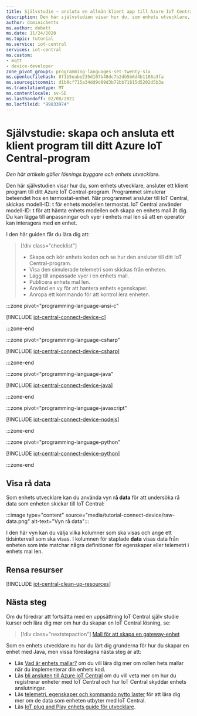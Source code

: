```yaml
---
title: Självstudie – ansluta en allmän klient app till Azure IoT Central | Microsoft Docs
description: Den här självstudien visar hur du, som enhets utvecklare, ansluter en enhet som kör antingen en app med C, C#, Java, java script eller python till ditt Azure IoT Central-program. Du ändrar den automatiskt genererade enhets mal len genom att lägga till vyer som låter en operatör interagera med en ansluten enhet.
author: dominicbetts
ms.author: dobett
ms.date: 11/24/2020
ms.topic: tutorial
ms.service: iot-central
services: iot-central
ms.custom:
- mqtt
- device-developer
zone_pivot_groups: programming-languages-set-twenty-six
ms.openlocfilehash: 8f1b5eabe235d107b48dc7b2db5b6d4b1188a3fa
ms.sourcegitcommit: d1b0cf715a34dd9d89d3b72bb71815d5202d5b3a
ms.translationtype: MT
ms.contentlocale: sv-SE
ms.lasthandoff: 02/08/2021
ms.locfileid: "99833974"
---
```

# <a name="tutorial-create-and-connect-a-client-application-to-your-azure-iot-central-application"></a>Självstudie: skapa och ansluta ett klient program till ditt Azure IoT Central-program

*Den här artikeln gäller lösnings byggare och enhets utvecklare.*

Den här självstudien visar hur du, som enhets utvecklare, ansluter ett klient program till ditt Azure IoT Central-program. Programmet simulerar beteendet hos en termostat-enhet. När programmet ansluter till IoT Central, skickas modell-ID: t för enhets modellen termostat. IoT Central använder modell-ID: t för att hämta enhets modellen och skapa en enhets mall åt dig. Du kan lägga till anpassningar och vyer i enhets mal len så att en operatör kan interagera med en enhet.

I den här guiden får du lära dig att:

> [!div class="checklist"]
> * Skapa och kör enhets koden och se hur den ansluter till ditt IoT Central-program.
> * Visa den simulerade telemetri som skickas från enheten.
> * Lägg till anpassade vyer i en enhets mall.
> * Publicera enhets mal len.
> * Använd en vy för att hantera enhets egenskaper.
> * Anropa ett kommando för att kontrol lera enheten.

:::zone pivot="programming-language-ansi-c"

[!INCLUDE [iot-central-connect-device-c](../../../includes/iot-central-connect-device-c.md)]

:::zone-end

:::zone pivot="programming-language-csharp"

[!INCLUDE [iot-central-connect-device-csharp](../../../includes/iot-central-connect-device-csharp.md)]

:::zone-end

:::zone pivot="programming-language-java"

[!INCLUDE [iot-central-connect-device-java](../../../includes/iot-central-connect-device-java.md)]

:::zone-end

:::zone pivot="programming-language-javascript"

[!INCLUDE [iot-central-connect-device-nodejs](../../../includes/iot-central-connect-device-nodejs.md)]

:::zone-end

:::zone pivot="programming-language-python"

[!INCLUDE [iot-central-connect-device-python](../../../includes/iot-central-connect-device-python.md)]

:::zone-end

## <a name="view-raw-data"></a>Visa rå data

Som enhets utvecklare kan du använda vyn **rå data** för att undersöka rå data som enheten skickar till IoT Central:

:::image type="content" source="media/tutorial-connect-device/raw-data.png" alt-text="Vyn rå data":::

I den här vyn kan du välja vilka kolumner som ska visas och ange ett tidsintervall som ska visas. I kolumnen för staplade **data** visas data från enheten som inte matchar några definitioner för egenskaper eller telemetri i enhets mal len.

## <a name="clean-up-resources"></a>Rensa resurser

[!INCLUDE [iot-central-clean-up-resources](../../../includes/iot-central-clean-up-resources.md)]

## <a name="next-steps"></a>Nästa steg

Om du föredrar att fortsätta med en uppsättning IoT Central själv studie kurser och lära dig mer om hur du skapar en IoT Central lösning, se:

> [!div class="nextstepaction"]
> [Mall för att skapa en gateway-enhet](./tutorial-define-gateway-device-type.md)

Som en enhets utvecklare nu har du lärt dig grunderna för hur du skapar en enhet med Java, men vissa föreslagna nästa steg är att:

* Läs [Vad är enhets mallar?](./concepts-device-templates.md) om du vill lära dig mer om rollen hets mallar när du implementerar din enhets kod.
* Läs [bli ansluten till Azure IoT Central](./concepts-get-connected.md) om du vill veta mer om hur du registrerar enheter med IoT Central och hur IoT Central skyddar enhets anslutningar.
* Läs [telemetri, egenskaper och kommando nytto laster](concepts-telemetry-properties-commands.md) för att lära dig mer om de data som enheten utbyter med IoT Central.
* Läs [IoT plug and Play enhets guide för utvecklare](../../iot-pnp/concepts-developer-guide-device.md).
